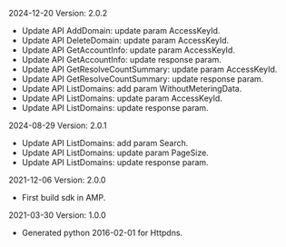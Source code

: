 2024-12-20 Version: 2.0.2
- Update API AddDomain: update param AccessKeyId.
- Update API DeleteDomain: update param AccessKeyId.
- Update API GetAccountInfo: update param AccessKeyId.
- Update API GetAccountInfo: update response param.
- Update API GetResolveCountSummary: update param AccessKeyId.
- Update API GetResolveCountSummary: update response param.
- Update API ListDomains: add param WithoutMeteringData.
- Update API ListDomains: update param AccessKeyId.
- Update API ListDomains: update response param.


2024-08-29 Version: 2.0.1
- Update API ListDomains: add param Search.
- Update API ListDomains: update param PageSize.
- Update API ListDomains: update response param.


2021-12-06 Version: 2.0.0
- First build sdk in AMP.

2021-03-30 Version: 1.0.0
- Generated python 2016-02-01 for Httpdns.

